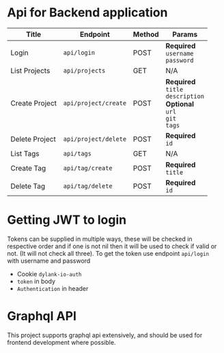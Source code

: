 # Api for Backend application

| Title | Endpoint | Method | Params |
| --- | --- | --- | --- | 
| Login | `api/login` | POST | **Required**<br>`username`<br/>`password` |
| List Projects | `api/projects` | GET | N/A |
| Create Project | `api/project/create` | POST | **Required**<br>`title`<br/>`description`<br/>**Optional**<br/>`url`<br/>`git`<br/>`tags` |
| Delete Project | `api/project/delete` | POST | **Required**<br>`id` |
| List Tags | `api/tags` | GET | N/A |
| Create Tag | `api/tag/create` | POST | **Required**<br>`title` |
| Delete Tag | `api/tag/delete` | POST | **Required**<br>`id` |


# Getting JWT to login
Tokens can be supplied in multiple ways, these will be checked in respective order and if one is not nil then it will be used to check if valid or not. (It will not check all three). To get the token use endpoint `api/login` with username and password
- Cookie `dylank-io-auth`
- `token` in body
- `Authentication` in header

# Graphql API
This project supports graphql api extensively, and should be used for frontend development where possible.